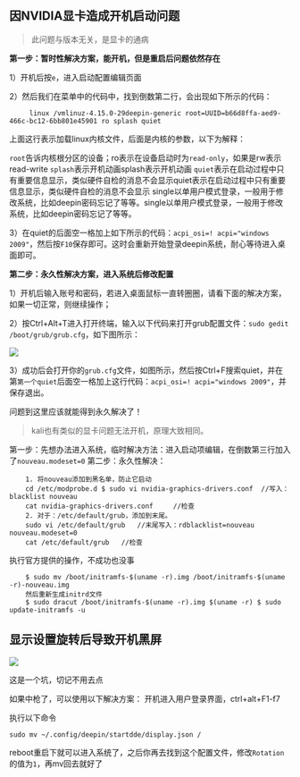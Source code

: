 ## 因NVIDIA显卡造成开机启动问题

> 此问题与版本无关，是显卡的通病

**第一步：暂时性解决方案，能开机，但是重启后问题依然存在**

1）开机后按`e`，进入启动配置编辑页面

2）然后我们在菜单中的代码中，找到倒数第二行，会出现如下所示的代码：


```
     linux /vmlinuz-4.15.0-29deepin-generic root=UUID=b66d8ffa-aed9-466c-bc12-6bb801e45901 ro splash quiet
```
上面这行表示加载linux内核文件，后面是内核的参数，以下为解释：


 `root`告诉内核根分区的设备；ro表示在设备启动时为`read-only`，如果是rw表示read-write
 `splash`表示开机动画splash表示开机动画
 `quiet`表示在启动过程中只有重要信息显示，类似硬件自检的消息不会显示quiet表示在启动过程中只有重要信息显示，类似硬件自检的消息不会显示
 single以单用户模式登录，一般用于修改系统，比如deepin密码忘记了等等。single以单用户模式登录，一般用于修改系统，比如deepin密码忘记了等等。

3）在quiet的后面空一格加上如下所示的代码：`acpi_osi=! acpi="windows 2009"`，然后按`F10`保存即可。这时会重新开始登录deepin系统，耐心等待进入桌面即可。

**第二步：永久性解决方案，进入系统后修改配置**

1）开机后输入账号和密码，若进入桌面鼠标一直转圈圈，请看下面的解决方案，如果一切正常，则继续操作；

2）按Ctrl+Alt+T进入打开终端，输入以下代码来打开grub配置文件：`sudo gedit /boot/grub/grub.cfg`，如下图所示：

![](https://cdn.jsdelivr.net/gh/qoo3/imgur@master/bookmaker/1589472584236.jpg)


3）成功后会打开你的`grub.cfg`文件，如图所示，然后按Ctrl+F搜索quiet，并在第`第一个quiet`后面空一格加上这行代码：`acpi_osi=! acpi="windows 2009"`，并保存退出。

问题到这里应该就能得到永久解决了！

> kali也有类似的显卡问题无法开机，原理大致相同。

第一步：先想办法进入系统，临时解决方法：进入启动项编辑，在倒数第三行加入了`nouveau.modeset=0`
第二步：永久性解决：
```
    1. 将nouveau添加到黑名单，防止它启动
    cd /etc/modprobe.d $ sudo vi nvidia-graphics-drivers.conf  //写入：blacklist nouveau
    cat nvidia-graphics-drivers.conf     //检查
    2. 对于：/etc/default/grub，添加到末尾。
    sudo vi /etc/default/grub   //末尾写入：rdblacklist=nouveau nouveau.modeset=0
    cat /etc/default/grub   //检查
```
执行官方提供的操作，不成功也没事
```
    $ sudo mv /boot/initramfs-$(uname -r).img /boot/initramfs-$(uname -r)-nouveau.img
    然后重新生成initrd文件
    $ sudo dracut /boot/initramfs-$(uname -r).img $(uname -r) $ sudo update-initramfs -u
```
## 显示设置旋转后导致开机黑屏


![](https://cdn.jsdelivr.net/gh/qoo3/imgur@master/bookmaker/1589472584017.jpg)


这是一个坑，切记不用去点

如果中枪了，可以使用以下解决方案：
开机进入用户登录界面，ctrl+alt+F1-f7

执行以下命令

```
sudo mv ~/.config/deepin/startdde/display.json /
```
reboot重启下就可以进入系统了，之后你再去找到这个配置文件，修改`Rotation`的值为`1`，再mv回去就好了
